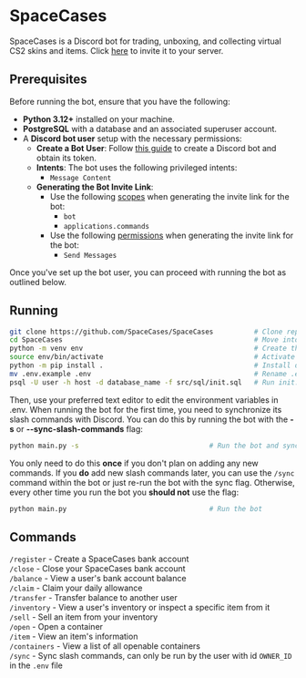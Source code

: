 # SpaceCases

SpaceCases is a Discord bot for trading, unboxing, and collecting virtual CS2 skins and items. Click [here](https://discord.com/oauth2/authorize?client_id=1310243158478815253&permissions=2048&integration_type=0&scope=bot+applications.commands) to invite it to your server.

## Prerequisites

Before running the bot, ensure that you have the following:

- **Python 3.12+** installed on your machine.
- **PostgreSQL** with a database and an associated superuser account.
- A **Discord bot user** setup with the necessary permissions:
  - **Create a Bot User**: Follow [this guide](https://discordpy.readthedocs.io/en/stable/discord.html) to create a Discord bot and obtain its token.
  - **Intents**: The bot uses the following privileged intents:
      - `Message Content`
  - **Generating the Bot Invite Link**:
      - Use the following [scopes](https://discord.com/developers/docs/topics/oauth2#shared-resources-oauth2-scopes) when generating the invite link for the bot:
        - `bot`
        - `applications.commands`
      - Use the following [permissions](https://discord.com/developers/docs/topics/permissions) when generating the invite link for the bot:
        - `Send Messages`

Once you've set up the bot user, you can proceed with running the bot as outlined below.

## Running

```bash
git clone https://github.com/SpaceCases/SpaceCases          # Clone repository to local machine
cd SpaceCases                                               # Move into directory
python -m venv env                                          # Create the virtual environment
source env/bin/activate                                     # Activate virtual environment
python -m pip install .                                     # Install dependencies
mv .env.example .env                                        # Rename .env.example to .env
psql -U user -h host -d database_name -f src/sql/init.sql   # Run init.sql file to setup database
```
Then, use your preferred text editor to edit the environment variables in .env. When running the bot for the first time, you need to synchronize its slash commands with Discord. You can do this by running the bot with the **-s** or **--sync-slash-commands** flag:
```bash
python main.py -s                                # Run the bot and sync slash commands on start up
```
You only need to do this **once** if you don't plan on adding any new commands. If you **do** add new slash commands later, you can use the `/sync` command within the bot or just re-run the bot with the sync flag. Otherwise, every other time you run the bot you **should not** use the flag:
```bash
python main.py                                   # Run the bot
```
## Commands

`/register` - Create a SpaceCases bank account    
`/close` - Close your SpaceCases bank account    
`/balance` - View a user's bank account balance    
`/claim` - Claim your daily allowance    
`/transfer` - Transfer balance to another user    
`/inventory` - View a user's inventory or inspect a specific item from it    
`/sell` - Sell an item from your inventory    
`/open` - Open a container    
`/item` - View an item's information    
`/containers` - View a list of all openable containers    
`/sync` - Sync slash commands, can only be run by the user with id `OWNER_ID` in the `.env` file
